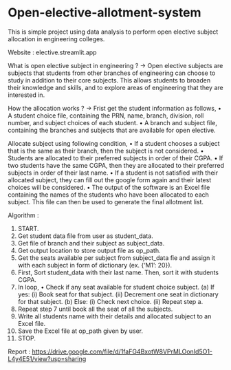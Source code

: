 # Open-elective-allotment-system
This is simple project using data analysis to perform open elective subject allocation in engineering colleges. 

Website : elective.streamlit.app

What is open elective subject in engineering ?
-> Open elective subjects are subjects that students from other branches of engineering can choose to study in addition to their core subjects. 
   This allows students to broaden their knowledge and skills, and to explore areas of engineering that they are interested in.

How the allocation works ?
->  Frist get the student information as follows,
   •	A student choice file, containing the PRN, name, branch, division, roll number, and subject choices of each student.
   •	A branch and subject file, containing the branches and subjects that are available for open elective.

  Allocate subject using following condition,
   •	If a student chooses a subject that is the same as their branch, then the subject is not considered.
   •	Students are allocated to their preferred subjects in order of their CGPA.
   •	If two students have the same CGPA, then they are allocated to their preferred subjects in order of their last name.
   •	If a student is not satisfied with their allocated subject, they can fill out the google form again and their latest choices will be considered.
   •	The output of the software is an Excel file containing the names of the students who have been allocated to each subject. This file can then be used to generate the final allotment list.

Algorithm :
1)	START.
2)	Get student data file from user as student_data.
3)	Get file of branch and their subject as subject_data.
4)	Get output location to store output file as op_path.
5)	Get the seats available per subject from subject_data fie and assign it with each subject in form of dictionary (ex. {‘M1’: 20}).
6)	First, Sort student_data with their last name. Then, sort it with students CGPA.
7)	In loop,
•	Check if any seat available for student choice subject.
(a)	If yes:
(i)	Book seat for that subject.
(ii)	Decrement one seat in dictionary for that subject.
(b)	Else:
(i)	Check next choice.
(ii)	Repeat step a.
8)	Repeat step 7 until book all the seat of all the subjects.
9)	Write all students name with their details and allocated subject to an Excel file.
10)	Save the Excel file at op_path given by user.
11)	STOP.

Report : https://drive.google.com/file/d/1faFG4BxotW8VPrMLOonId5O1-L4y4E51/view?usp=sharing


